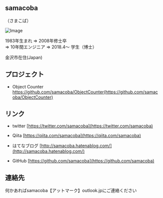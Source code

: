 ## samacoba
（さまこば）

![Image](https://avatars3.githubusercontent.com/u/18510726?s=400&u=9673181be183602689de6de5891e9fb1513d44cd&v=4)

1983年生まれ ⇒ 2008年修士卒  
⇒ 10年間エンジニア ⇒ 2018.4～ 学生（博士）

金沢市在住(Japan)

## プロジェクト
* Object Counter
https://github.com/samacoba/ObjectCounter(https://github.com/samacoba/ObjectCounter)

## リンク
* twitter
[https://twitter.com/samacoba](https://twitter.com/samacoba)

* Qiita
[https://qiita.com/samacoba](https://qiita.com/samacoba)

* はてなブログ
[http://samacoba.hatenablog.com/](http://samacoba.hatenablog.com/)

* GitHub
[https://github.com/samacoba](https://github.com/samacoba)

## 連絡先
何かあればsamacoba【アットマーク】outlook.jpにご連絡ください
